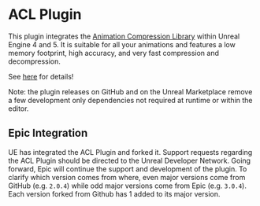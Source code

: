 # ACL Plugin

This plugin integrates the [Animation Compression Library](https://github.com/nfrechette/acl) within Unreal Engine 4 and 5. It is suitable for all your animations and features a low memory footprint, high accuracy, and very fast compression and decompression.

See [here](https://github.com/nfrechette/acl-ue4-plugin) for details!

Note: the plugin releases on GitHub and on the Unreal Marketplace remove a few development only dependencies not required at runtime or within the editor.

## Epic Integration

UE has integrated the ACL Plugin and forked it. Support requests regarding the ACL Plugin should be directed to the Unreal Developer Network. Going forward, Epic will continue the support and development of the plugin.
To clarify which version comes from where, even major versions come from GitHub (e.g. `2.0.4`) while odd major versions come from Epic (e.g. `3.0.4`). Each version forked from Github has 1 added to its major version.

